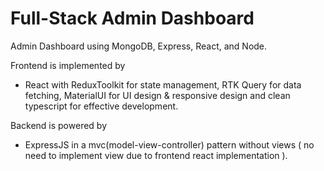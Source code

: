 # Full-Stack Admin Dashboard
Admin Dashboard using MongoDB, Express, React, and Node. 

Frontend is implemented by
  - React with ReduxToolkit for state management, RTK Query for data fetching, MaterialUI for UI design & responsive design and clean typescript for effective development.

Backend is powered by 
  - ExpressJS in a mvc(model-view-controller) pattern without views ( no need to implement view due to frontend react implementation ).
